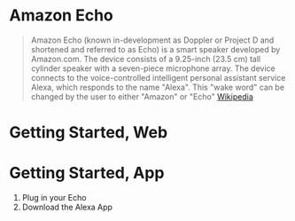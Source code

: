 # Amazon Echo

> Amazon Echo (known in-development as Doppler or Project D and shortened and referred to as Echo) is a smart speaker developed by Amazon.com. The device consists of a 9.25-inch (23.5 cm) tall cylinder speaker with a seven-piece microphone array. The device connects to the voice-controlled intelligent personal assistant service Alexa, which responds to the name "Alexa". This "wake word" can be changed by the user to either "Amazon" or "Echo" [Wikipedia](https://en.wikipedia.org/wiki/Amazon_Echo)

# Getting Started, Web


# Getting Started, App

1. Plug in your Echo
2. Download the Alexa App